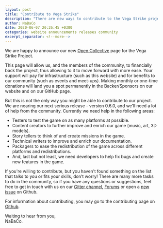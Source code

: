 ```yaml
---
layout: post
title: "Contribute to Vega Strike"
description: "There are new ways to contribute to the Vega Strike project"
author: NaBaCo
date: 2020-06-07 20:26:45 +0300
categories: website announcements releases community
excerpt_separator: <!--more-->
---
```


We are happy to announce our new [Open Collective][oc] page for the Vega Strike Project.

This page will allow us, and the members of the community, to financially back the project, thus allowing to it to move forward with more ease.
Your support will pay for infrastructure (such as this website) and for benefits to our community (such as events and meet-ups).
Making monthly or one-time donations will land you a spot permanently in the Backer/Sponsors on our website and on our GitHub page.

<!--more-->

But this is not the only way you might be able to contribute to our project. We are nearing our next serious release - version 0.6.0, and we'll need a lot of help from the community. Currently we need help in the following areas:

- Testers to test the game on as many platforms at possible.
- Content creators to further improve and enrich our game (music, art, 3D models).
- Story tellers to think of and create missions in the game.
- Technical writers to improve and enrich our documentation.
- Packagers to ease the redistribution of the game across different platforms and redistributions.
- And, last but not least, we need developers to help fix bugs and create new features in the game.

If you're willing to contribute, but you haven't found something on the list that talks to you or fits your skills, don't worry!
There are many more tasks to do in the community, so if you have any questions or suggestions,
feel free to get in touch with us on our [Gitter channel][gitter], [Forums][fr] or open a [new issue][gh] on Github.

For information about contributing, you may go to the contributing page on [Github][contrib].

Waiting to hear from you,  
NaBaCo.

[gh]: https://github.com/vegastrike/Vega-Strike-Engine-Source/issues/new
[fr]: https://forums.vega-strike.org/
[gitter]: https://gitter.im/vegastrike/community
[oc]: https://opencollective.com/vega-strike
[contrib]: https://github.com/vegastrike/Vega-Strike-Engine-Source/blob/master/CONTRIBUTING.rst
